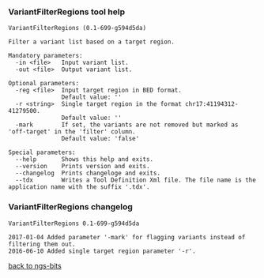 ### VariantFilterRegions tool help
	VariantFilterRegions (0.1-699-g594d5da)
	
	Filter a variant list based on a target region.
	
	Mandatory parameters:
	  -in <file>   Input variant list.
	  -out <file>  Output variant list.
	
	Optional parameters:
	  -reg <file>  Input target region in BED format.
	               Default value: ''
	  -r <string>  Single target region in the format chr17:41194312-41279500.
	               Default value: ''
	  -mark        If set, the variants are not removed but marked as 'off-target' in the 'filter' column.
	               Default value: 'false'
	
	Special parameters:
	  --help       Shows this help and exits.
	  --version    Prints version and exits.
	  --changelog  Prints changeloge and exits.
	  --tdx        Writes a Tool Definition Xml file. The file name is the application name with the suffix '.tdx'.
	
### VariantFilterRegions changelog
	VariantFilterRegions 0.1-699-g594d5da
	
	2017-01-04 Added parameter '-mark' for flagging variants instead of filtering them out.
	2016-06-10 Added single target region parameter '-r'.
[back to ngs-bits](https://github.com/imgag/ngs-bits)
